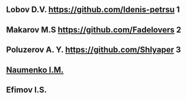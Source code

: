 ## Lobov D.V. https://github.com/ldenis-petrsu 1
## Makarov M.S https://github.com/Fadelovers 2
## Poluzerov A. Y. https://github.com/Shlyaper 3
## [Naumenko I.M.](https://github.com/IriaKoticov)
## Efimov I.S.
